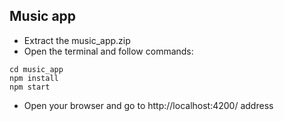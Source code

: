 ## Music app
- Extract the music_app.zip
- Open the terminal and follow commands:
```
cd music_app
npm install
npm start
```
- Open your browser and go to http://localhost:4200/ address
